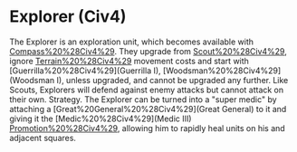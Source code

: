 # Explorer (Civ4)

The Explorer is an exploration unit, which becomes available with [Compass%20%28Civ4%29](Compass). They upgrade from [Scout%20%28Civ4%29](Scouts), ignore [Terrain%20%28Civ4%29](terrain) movement costs and start with [Guerrilla%20%28Civ4%29](Guerrilla I), [Woodsman%20%28Civ4%29](Woodsman I), unless upgraded, and cannot be upgraded any further.
Like Scouts, Explorers will defend against enemy attacks but cannot attack on their own.
Strategy.
The Explorer can be turned into a "super medic" by attaching a [Great%20General%20%28Civ4%29](Great General) to it and giving it the [Medic%20%28Civ4%29](Medic III) [Promotion%20%28Civ4%29](promotion), allowing him to rapidly heal units on his and adjacent squares.